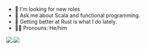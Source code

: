 - 🔭 I'm looking for new roles 
- 💬 Ask me about Scala and functional programming.
- 🤖 Getting better at Rust is what I do lately.  
- 🕵️‍♂️ Pronouns: He/him


<a href="https://github.com/anuraghazra/github-readme-stats">
  <img align="center" src="https://github-readme-stats.vercel.app/api?username=smiklos&count_private=true&show_icons=true&theme=blueberry" />
</a>
<a href="https://github.com/anuraghazra/github-readme-stats">
  <img align="center" src="https://github-readme-stats.vercel.app/api/top-langs/?username=smiklos&layout=compact&theme=blueberry&hide=elixir,ruby,coffeescript&count_private=true" />
</a>


